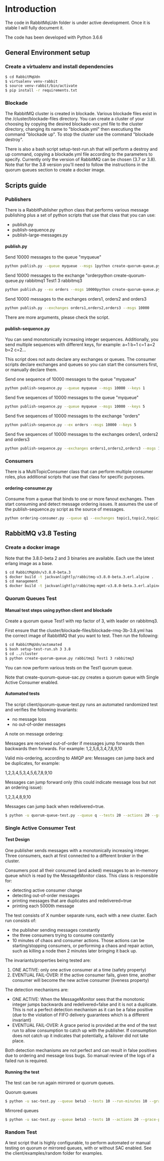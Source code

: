 # Introduction

The code in RabbitMqUdn folder is under active development. Once it is stable I will fully document it.

The code has been developed with Python 3.6.6

## General Environment setup

### Create a virtualenv and install dependencies

```bash
$ cd RabbitMqUdn
$ virtualenv venv-rabbit
$ source venv-rabbit/bin/activate
$ pip install -r requirements.txt
```

### Blockade

The RabbitMQ cluster is created in blockade. Various blockade files exist in the /cluster/blockade-files directory. You can create a cluster of your choosing by copying the desired blockade-xxx.yml file to the cluster directory, changing its name to "blockade.yml" then executiung the command "blockade up". To stop the cluster use the command "blockade destroy".

There is also a bash script setup-test-run.sh that will perform a destroy and up command, copying a blockade.yml file according to the parameters to specify. Currently only the version of RabbitMQ can be chosen (3.7 or 3.8). Note that for the 3.8 version you'll need to follow the instructions in the quorum queues section to create a docker image.

## Scripts guide

### Publishers

There is a RabbitPublisher python class that performs various message publishing plus a set of python scripts that use that class that you can use:

- publish.py
- publish-sequence.py
- publish-large-messages.py

#### publish.py

Send 10000 messages to the queue "myqueue"

```bash
python publish.py --queue myqueue --msgs 1python create-quorum-queue.py rabbitmq1 Test1 3 rabbitmq3
```

Send 10000 messages to the exchange "orderpython create-quorum-queue.py rabbitmq1 Test1 3 rabbitmq3

```bash
python publish.py --ex orders --msgs 10000python create-quorum-queue.py rabbitmq1 Test1 3 rabbitmq3
```

Send 10000 messages to the exchanges orders1, orders2 and orders3

```bash
python publish.py --exchanges orders1,orders2,orders3 --msgs 10000
```

There are more arguments, please check the script.

#### publish-sequence.py

You can send monotonically increasing integer sequences. Additionally, you send multiple sequences with different keys, for example: a=1 b=1 c=1 a=2 b=2 c=2...

This script does not auto declare any exchanges or queues. The consumer scripts declare exchanges and queues so you can start the consumers first, or manually declare them.

Send one sequence of 10000 messages to the queue "myqueue"

```bash
python publish-sequence.py --queue myqueue --msgs 10000 --keys 1
```

Send five sequences of 10000 messages to the queue "myqueue"

```bash
python publish-sequence.py --queue myqueue --msgs 10000 --keys 5
```

Send five sequences of 10000 messages to the exchange "orders"

```bash
python publish-sequence.py --ex orders --msgs 10000 --keys 5
```

Send five sequences of 10000 messages to the exchanges orders1, orders2 and orders3

```bash
python publish-sequence.py --exchanges orders1,orders2,orders3 --msgs 10000 --keys 5
```

### Consumers

There is a MultiTopicConsumer class that can perform multiple consumer roles, plus additional scripts that use that class for specific purposes.

#### ordering-consumer.py

Consume from a queue that binds to one or more fanout exchanges. Then start consuming and detect message ordering issues. It assumes the use of the publish-sequence.py script as the source of messages.

```bash
python ordering-consumer.py --queue q1 --exchanges topic1,topic2,topic3,topic4,topic5
```

## RabbitMQ v3.8 Testing

### Create a docker image

Note that the 3.8.0-beta 2 and 3 binaries are available. Each use the latest erlang image as a base.

```bash
$ cd RabbitMqUdn/v3.8.0-beta.3
$ docker build -t jackvanlightly/rabbitmq-v3.8.0-beta.3.erl.alpine .
$ cd management
$ docker build -t jackvanlightly/rabbitmq-mgmt-v3.8.0-beta.3.erl.alpine .
```

### Quorum Queues Test

#### Manual test steps using python client and blockade

Create a quorum queue Test1 with rep factor of 3, with leader on rabbitmq3.

First ensure that the cluster/blockade-files/blockade-rmq-3b-3.8.yml has the correct image of RabbitMQ that you want to test. Then run the following:

```bash
$ cd RabbitMqUdn/automated
$ bash setup-test-run.sh 3 3.8
$ cd ../cluster
$ python create-quorum-queue.py rabbitmq1 Test1 3 rabbitmq3
```

You can now perform various tests on the Test1 quorum queue.

Note that create-quorum-queue-sac.py creates a quorum queue with Single Active Consumer enabled.

#### Automated tests

The script client/quorum-queue-test.py runs an automated randomized test and verifies the following invariants:

- no message loss
- no out-of-order messages

A note on message ordering:

Messages are received out-of-order if messages jump forwards then backwards then forwards.
For example:
1,2,5,6,3,4,7,8,9,10

Valid mis-ordering, according to AMQP are:
Messages can jump back and be duplicates, for example:

1,2,3,4,5,3,4,5,6,7,8,9,10

Messages can jump forward only (this could indicate message loss but not an ordering issue):

1,2,3,4,8,9,10

Messages can jump back when redelivered=true.

```bash
$ python -u quorum-queue-test.py --queue q --tests 20 --actions 20 --grace-period-sec 300 --in-flight-max 100  2>&1 | tee test.log
```

### Single Active Consumer Test

#### Test Design

One publisher sends messages with a monotonically increasing integer. Three consumers, each at first connected to a different broker in the cluster.

Consumers post all their consumed (and acked) messages to an in-memory queue which is read by the MessageMonitor class. This class is responsible for:

- detecting active consumer change
- detecting out-of-order messages
- printing messages that are duplicates and redelivered=true
- printing each 5000th message

The test consists of X number separate runs, each with a new cluster. Each run consists of:

- the publisher sending messages constantly
- the three consumers trying to consume constantly
- 10 minutes of chaos and consumer actions. Those actions can be starting/stopping consumers, or performing a chaos and repair action, such as killing a node then 2 minutes later bringing it back up.

The invariants/properties being tested are:

1. ONE ACTIVE: only one active consumer at a time (safety property)
2. EVENTUAL FAIL-OVER: If the active consumer fails, given time, another consumer will become the new active consumer (liveness property)

The detection mechanisms are:

- ONE ACTIVE: When the MessageMonitor sees that the monotonic integer jumps backwards and redelivered=false and it is not a duplicate. This is not a perfect detection mechanism as it can be a false positive (due to the violation of FIFO delivery guarantees which is a different invariant)
- EVENTUAL FAIL-OVER: A grace period is provided at the end of the test run to allow consumption to catch up with the publisher. If consumption does not catch up it indicates that potentially, a failover did not take place.

Both detection mechanisms are not perfect and can result in false positives due to ordering and message loss bugs. So manual review of the logs of a failed run is required.

#### Running the test

The test can be run again mirrored or quorum queues.

Quorum queues

```bash
$ python -u sac-test.py --queue beta3 --tests 10 --run-minutes 10 --grace-period-sec 300 --in-flight-max 200 --cluster 3 --consumers 5 --queue-type quorum  2>&1 | tee test-sac.log
```

Mirrored queues

```bash
$ python -u sac-test.py --queue beta3 --tests 10 --actions 20 --grace-period-sec 300 --in-flight-max 200 --cluster 3 --consumers 5 --queue-type mirrored  2>&1 | tee test-sac.log
```

### Random Test

A test script that is highly configurable, to perform automated or manual testing on quorum or mirrored queues, with or without SAC enabled. See the client/examples/random folder for examples.